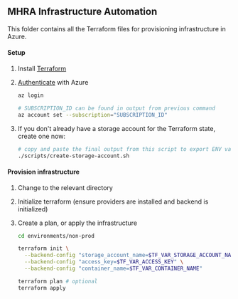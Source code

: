 ## MHRA Infrastructure Automation

This folder contains all the Terraform files for provisioning infrastructure in Azure.

#### Setup

1. Install [Terraform](https://www.terraform.io/intro/getting-started/install.html)
1. [Authenticate](https://www.terraform.io/docs/providers/azurerm/guides/azure_cli.html) with Azure

   ```bash
   az login

   # SUBSCRIPTION_ID can be found in output from previous command
   az account set --subscription="SUBSCRIPTION_ID"
   ```

1. If you don't already have a storage account for the Terraform state, create one now:

   ```bash
   # copy and paste the final output from this script to export ENV vars for the steps below
   ./scripts/create-storage-account.sh
   ```

#### Provision infrastructure

1. Change to the relevant directory
1. Initialize terraform (ensure providers are installed and backend is initialized)
1. Create a plan, or apply the infrastructure

   ```bash
   cd environments/non-prod

   terraform init \
     --backend-config "storage_account_name=$TF_VAR_STORAGE_ACCOUNT_NAME" \
     --backend-config "access_key=$TF_VAR_ACCESS_KEY" \
     --backend-config "container_name=$TF_VAR_CONTAINER_NAME"

   terraform plan # optional
   terraform apply
   ```
